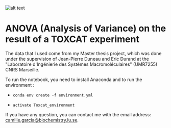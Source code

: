 ![alt text](https://zenodo.org/badge/DOI/10.5281/zenodo.2530108.svg)


# ANOVA (Analysis of Variance) on the result of a TOXCAT experiment

The data that I used come from my Master thesis project, which was done under the supervision of Jean-Pierre Duneau and Eric Durand at the "Laboratoire d'Ingénierie des Systèmes Macromoléculaires" (UMR7255) CNRS Marseille. 

To run the notebook, you need to install Anaconda and to run the environment :

* `conda env create -f environment.yml`

* `activate Toxcat_environment`

If you have any question, you can contact me with the email address: camille.garcia@biochemistry.lu.se. 
